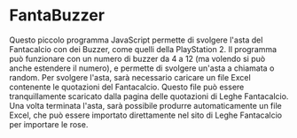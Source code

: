 # FantaBuzzer
Questo piccolo programma JavaScript permette di svolgere l'asta del Fantacalcio con dei Buzzer, come quelli della PlayStation 2.
Il programma può funzionare con un numero di buzzer da 4 a 12 (ma volendo si può anche estendere il numero), e permette di svolgere un'asta a chiamata o random.
Per svolgere l'asta, sarà necessario caricare un file Excel contenente le quotazioni del Fantacalcio. Questo file può essere tranquillamente scaricato dalla pagina delle quotazioni di Leghe Fantacalcio.
Una volta terminata l'asta, sarà possibile produrre automaticamente un file Excel, che può essere importato direttamente nel sito di Leghe Fantacalcio per importare le rose.
